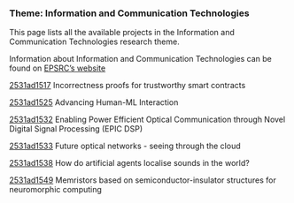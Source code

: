 ### Theme: Information and Communication Technologies

This page lists all the available projects in the Information and Communication Technologies research theme.

Information about Information and Communication Technologies can be found on [EPSRC’s website](https://www.ukri.org/what-we-offer/browse-our-areas-of-investment-and-support/information-and-communication-technologies-theme/)

[2531ad1517](../projects/2531ad1517.md) Incorrectness proofs for trustworthy smart contracts

[2531ad1525](../projects/2531ad1525.md) Advancing Human-ML Interaction

[2531ad1532](../projects/2531ad1532.md) Enabling Power Efficient Optical Communication through Novel Digital Signal Processing (EPIC DSP)

[2531ad1533](../projects/2531ad1533.md) Future optical networks - seeing through the cloud

[2531ad1538](../projects/2531ad1538.md) How do artificial agents localise sounds in the world?

[2531ad1549](../projects/2531ad1549.md) Memristors based on semiconductor-insulator structures for neuromorphic computing

